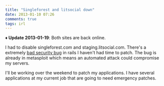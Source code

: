 ```yaml
---
title: "Singleforest and litsocial down"
date: 2013-01-10 07:26
comments: true
tags: irl
---
```

**&diams; Update 2013-01-19**: Both sites are back online.

I had to disable singleforest.com and staging.litsocial.com. There's a extremely [bad security bug](https://groups.google.com/forum/#!topic/rubyonrails-security/61bkgvnSGTQ/discussion) in rails I haven't had time to patch. The bug is already in metasploit which means an automated attack could compromise my servers. 

I'll be working over the weekend to patch my applications. I have several applications at my current job that are going to need emergency patches. 

